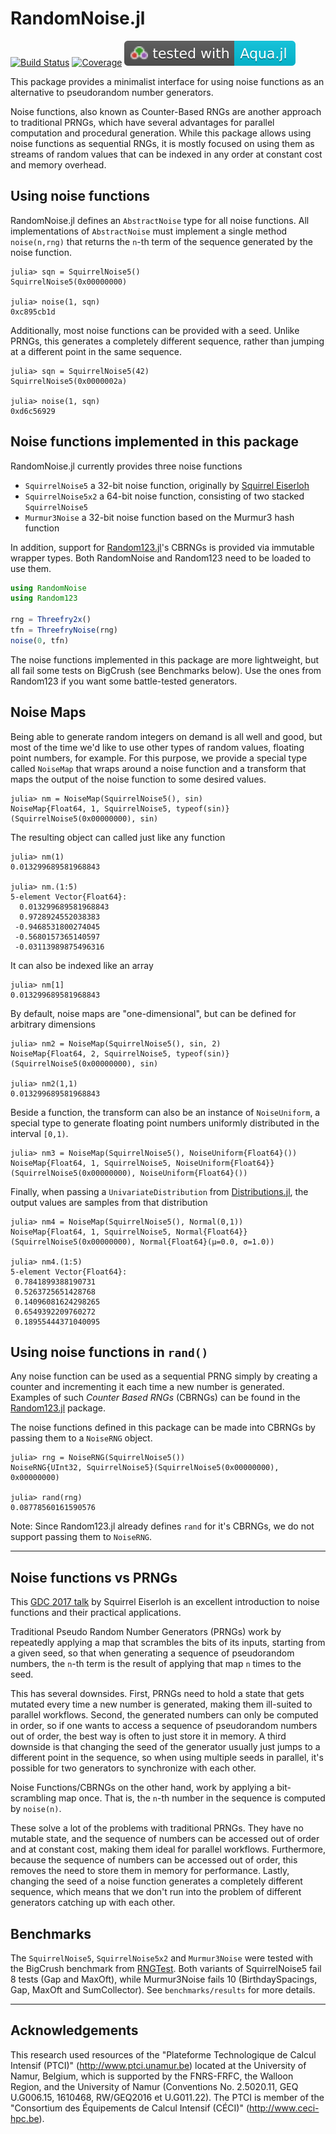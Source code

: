 # RandomNoise.jl

[![Build Status](https://github.com/csimal/RandomNoise.jl/actions/workflows/CI.yml/badge.svg?branch=main)](https://github.com/csimal/RandomNoise.jl/actions/workflows/CI.yml?query=branch%3Amain)
[![Coverage](https://codecov.io/gh/csimal/RandomNoise.jl/branch/main/graph/badge.svg)](https://codecov.io/gh/csimal/RandomNoise.jl)
[![Aqua QA](https://raw.githubusercontent.com/JuliaTesting/Aqua.jl/master/badge.svg)](https://github.com/JuliaTesting/Aqua.jl)

This package provides a minimalist interface for using noise functions as an alternative to pseudorandom number generators.

Noise functions, also known as Counter-Based RNGs are another approach to traditional PRNGs, which have several advantages for parallel computation and procedural generation. While this package allows using noise functions as sequential RNGs, it is mostly focused on using them as streams of random values that can be indexed in any order at constant cost and memory overhead.

## Using noise functions
RandomNoise.jl defines an `AbstractNoise` type for all noise functions. All implementations of `AbstractNoise` must implement a single method `noise(n,rng)` that returns the `n`-th term of the sequence generated by the noise function.

```julia-repl
julia> sqn = SquirrelNoise5()
SquirrelNoise5(0x00000000)

julia> noise(1, sqn)
0xc895cb1d
```

Additionally, most noise functions can be provided with a seed. Unlike PRNGs, this generates a completely different sequence, rather than jumping at a different point in the same sequence.

```julia-repl
julia> sqn = SquirrelNoise5(42)
SquirrelNoise5(0x0000002a)

julia> noise(1, sqn)
0xd6c56929
```

## Noise functions implemented in this package
RandomNoise.jl currently provides three noise functions
* `SquirrelNoise5` a 32-bit noise function, originally by [Squirrel Eiserloh](https://pastebin.com/dVZcMJJQ)
* `SquirrelNoise5x2` a 64-bit noise function, consisting of two stacked `SquirrelNoise5`
* `Murmur3Noise` a 32-bit noise function based on the Murmur3 hash function

In addition, support for [Random123.jl](https://github.com/JuliaRandom/Random123.jl)'s CBRNGs is provided via immutable wrapper types. Both RandomNoise and Random123 need to be loaded to use them.

```julia
using RandomNoise
using Random123

rng = Threefry2x()
tfn = ThreefryNoise(rng)
noise(0, tfn)
```
The noise functions implemented in this package are more lightweight, but all fail some tests on BigCrush (see Benchmarks below). Use the ones from Random123 if you want some battle-tested generators.

## Noise Maps

Being able to generate random integers on demand is all well and good, but most of the time we'd like to use other types of random values, floating point numbers, for example. For this purpose, we provide a special type called `NoiseMap` that wraps around a noise function and a transform that maps the output of the noise function to some desired values.

```julia-repl
julia> nm = NoiseMap(SquirrelNoise5(), sin)
NoiseMap{Float64, 1, SquirrelNoise5, typeof(sin)}(SquirrelNoise5(0x00000000), sin)
```
The resulting object can called just like any function

```julia-repl
julia> nm(1)
0.013299689581968843

julia> nm.(1:5)
5-element Vector{Float64}:
  0.013299689581968843
  0.9728924552038383
 -0.9468531800274045
 -0.5680157365140597
 -0.03113989875496316
```

It can also be indexed like an array

```julia-repl
julia> nm[1]
0.013299689581968843
```

By default, noise maps are "one-dimensional", but can be defined for arbitrary dimensions

```julia-repl
julia> nm2 = NoiseMap(SquirrelNoise5(), sin, 2)
NoiseMap{Float64, 2, SquirrelNoise5, typeof(sin)}(SquirrelNoise5(0x00000000), sin)

julia> nm2(1,1)
0.013299689581968843
```
Beside a function, the transform can also be an instance of `NoiseUniform`, a special type to generate floating point numbers uniformly distributed in the interval `[0,1)`.

```julia-repl
julia> nm3 = NoiseMap(SquirrelNoise5(), NoiseUniform{Float64}())
NoiseMap{Float64, 1, SquirrelNoise5, NoiseUniform{Float64}}(SquirrelNoise5(0x00000000), NoiseUniform{Float64}())
```

Finally, when passing a `UnivariateDistribution` from [Distributions.jl](https://juliastats.org/Distributions.jl/stable/), the output values are samples from that distribution

```julia-repl
julia> nm4 = NoiseMap(SquirrelNoise5(), Normal(0,1))
NoiseMap{Float64, 1, SquirrelNoise5, Normal{Float64}}(SquirrelNoise5(0x00000000), Normal{Float64}(μ=0.0, σ=1.0))

julia> nm4.(1:5)
5-element Vector{Float64}:
 0.7841899388190731
 0.5263725651428768
 0.14096081624298265
 0.6549392209760272
 0.18955444371040095 
```

## Using noise functions in `rand()`
Any noise function can be used as a sequential PRNG simply by creating a counter and incrementing it each time a new number is generated. Examples of such *Counter Based RNGs* (CBRNGs) can be found in the [Random123.jl](https://github.com/JuliaRandom/Random123.jl) package.

The noise functions defined in this package can be made into CBRNGs by passing them to a `NoiseRNG` object.
```julia-repl
julia> rng = NoiseRNG(SquirrelNoise5())
NoiseRNG{UInt32, SquirrelNoise5}(SquirrelNoise5(0x00000000), 0x00000000)

julia> rand(rng)
0.08778560161590576
```
Note: Since Random123.jl already defines `rand` for it's CBRNGs, we do not support passing them to `NoiseRNG`.


---
## Noise functions vs PRNGs

This [GDC 2017 talk](https://www.youtube.com/watch?v=LWFzPP8ZbdU) by Squirrel Eiserloh is an excellent introduction to noise functions and their practical applications.

Traditional Pseudo Random Number Generators (PRNGs) work by repeatedly applying a map that scrambles the bits of its inputs, starting from a given seed, so that when generating a sequence of pseudorandom numbers, the `n`-th term is the result of applying that map `n` times to the seed.

This has several downsides. First, PRNGs need to hold a state that gets mutated every time a new number is generated, making them ill-suited to parallel workflows. Second, the generated numbers can only be computed in order, so if one wants to access a sequence of pseudorandom numbers out of order, the best way is often to just store it in memory. A third downside is that changing the seed of the generator usually just jumps to a different point in the sequence, so when using multiple seeds in parallel, it's possible for two generators to synchronize with each other.

Noise Functions/CBRNGs on the other hand, work by applying a bit-scrambling map once. That is, the `n`-th number in the sequence is computed by `noise(n)`.

These solve a lot of the problems with traditional PRNGs. They have no mutable state, and the sequence of numbers can be accessed out of order and at constant cost, making them ideal for parallel workflows. Furthermore, because the sequence of numbers can be accessed out of order, this removes the need to store them in memory for performance. Lastly, changing the seed of a noise function generates a completely different sequence, which means that we don't run into the problem of different generators catching up with each other.


## Benchmarks

The `SquirrelNoise5`, `SquirrelNoise5x2` and `Murmur3Noise` were tested with the BigCrush benchmark from [RNGTest](https://github.com/JuliaRandom/RNGTest.jl). Both variants of SquirrelNoise5 fail 8 tests (Gap and MaxOft), while Murmur3Noise fails 10 (BirthdaySpacings, Gap, MaxOft and SumCollector). See `benchmarks/results` for more details.

---
## Acknowledgements

This research used resources of the "Plateforme Technologique de Calcul Intensif (PTCI)" (http://www.ptci.unamur.be) located at the University of Namur, Belgium, which is supported  by the FNRS-FRFC, the Walloon Region, and the University of Namur (Conventions No. 2.5020.11, GEQ U.G006.15, 1610468, RW/GEQ2016 et U.G011.22). The PTCI is member of the "Consortium des Équipements de Calcul Intensif  (CÉCI)" (http://www.ceci-hpc.be).  